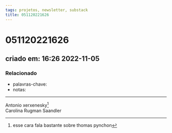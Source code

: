 ```yaml
---
tags: projetos, newsletter, substack
title: 051120221626
---
```


# 051120221626

## criado em: 16:26 2022-11-05

### Relacionado

- palavras-chave: 
- notas: 
---

Antonio xerxenesky[^1]  
Carolina Rugman Saandler

[^1]: esse cara fala bastante sobre thomas pynchon
